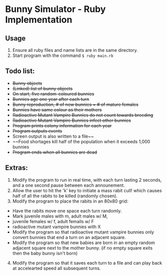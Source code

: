 # Bunny Simulator - Ruby Implementation

## Usage

 1. Ensure all ruby files and name lists are in the same directory.
 2. Start program with the command `$ ruby main.rb`

## Todo list:
 - ~~Bunny objects~~
 - ~~(Linked) list of bunny objects~~
 - ~~On start, five random-coloured bunnies~~
 - ~~Bunnies age one year after each turn~~
 - ~~Bunny reproduction, # of new bunnies = # of mature females~~
 - ~~Bunnies have same colour as their mothers~~
 - ~~Radioactive Mutant Vampire Bunnies do not count towards breeding~~
 - ~~Radioactive Mutant Vampire Bunnies infect other bunnies~~
 - ~~Program prints colony information for each year~~
 - ~~Program outputs events~~
 - Screen output is also written to a file~~
 - ~~Food shortages kill half of the population when it exceeds 1,000 bunnies
 - ~~Program ends when all bunnies are dead~~

## Extras:
 1. Modify the program to run in real time, with each turn lasting 2 seconds, and a one second pause between each announement.
 2. Allow the user to hit the 'k' key to initiate a mass rabit cull! which causes half of all the rabits to be killed (randomly chosen).
 3. Modify the program to place the rabits in an 80x80 grid:
   - Have the rabits move one space each turn randomly.
   - Mark juvenile males with m, adult males w/ M,
   - juvenile females w/ f, adult femails w/ F
   - radioactive mutant vampire bunnies with X
   - Modify the program so that radioactive mutant vampire bunnies only convert bunnies that end a turn on an adjacent square.
   - Modify the program so that new babies are born in an empty random adjacent square next to the mother bunny. (if no empty square exits then the baby bunny isn't born)
 4. Modify the program so that it saves each turn to a file and can play back at accelearted speed all subsequent turns.

